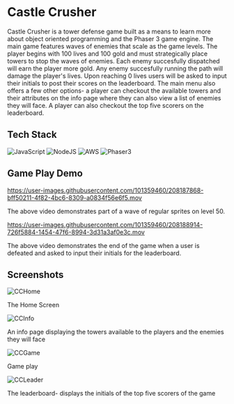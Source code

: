 # Castle Crusher

Castle Crusher is a tower defense game built as a means to learn more about object oriented programming and the Phaser 3 game engine. The main game features waves of enemies that scale as the game levels. The player begins with 100 lives and 100 gold and must strategically place towers to stop the waves of enemies. Each enemy succesfully dispatched will earn the player more gold. Any enemy succesfully running the path will damage the player's lives. Upon reaching 0 lives users will be asked to input their initials to post their scores on the leaderboard. The main menu also offers a few other options- a player can checkout the available towers and their attributes on the info page where they can also view a list of enemies they will face. A player  can also checkout the top five scorers on the leaderboard.

## Tech Stack
![JavaScript](https://img.shields.io/badge/javascript-%23323330.svg?style=for-the-badge&logo=javascript&logoColor=%23F7DF1E)
![NodeJS](https://img.shields.io/badge/node.js-6DA55F?style=for-the-badge&logo=node.js&logoColor=white)
![AWS](https://img.shields.io/badge/AWS-%23FF9900.svg?style=for-the-badge&logo=amazon-aws&logoColor=white)
![Phaser3](https://img.shields.io/badge/PHASER3-%2300008B.svg?style=for-the-badge&logoColor=green)

## Game Play Demo

https://user-images.githubusercontent.com/101359460/208187868-bff50211-4f82-4bc6-8309-a0834f56e6f5.mov

The above video demonstrates part of a wave of regular sprites on level 50. 

https://user-images.githubusercontent.com/101359460/208188914-726f5884-1454-47f6-8994-3d31a3af0e3c.mov

The above video demonstrates the end of the game when a user is defeated and asked to input their initials for the leaderboard. 

## Screenshots
![CCHome](https://user-images.githubusercontent.com/101359460/208190653-f697391f-6010-4bba-8514-4b3f90228d70.png)

The Home Screen

![CCInfo](https://user-images.githubusercontent.com/101359460/208190848-0e1dbc4f-417b-48c1-ae47-86210a855cc9.png)

An info page displaying the towers available to the players and the enemies they will face

![CCGame](https://user-images.githubusercontent.com/101359460/208191222-d3cfbe74-819f-4762-bca5-15f237aa8ae8.png)

Game play

![CCLeader](https://user-images.githubusercontent.com/101359460/208191251-14d99981-c868-477e-a758-f9defaef0f9b.png)

The leaderboard- displays the initials of the top five scorers of the game
